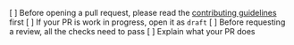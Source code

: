 [ ] Before opening a pull request, please read the [contributing guidelines](https://github.com/aliumswap/alium-frontend/blob/master/CONTRIBUTING.md) first
[ ] If your PR is work in progress, open it as `draft`
[ ] Before requesting a review, all the checks need to pass
[ ] Explain what your PR does
